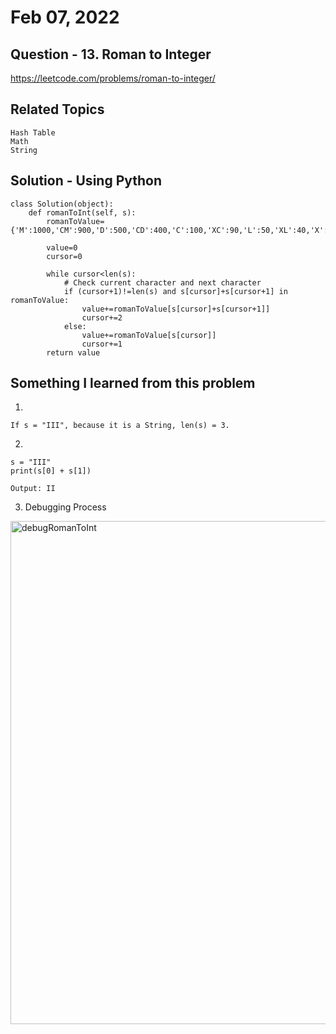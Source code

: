 # Feb 07, 2022
## Question - 13. Roman to Integer
https://leetcode.com/problems/roman-to-integer/

## Related Topics
    Hash Table
    Math
    String

## Solution - Using Python

```
class Solution(object):
    def romanToInt(self, s):
        romanToValue={'M':1000,'CM':900,'D':500,'CD':400,'C':100,'XC':90,'L':50,'XL':40,'X':10,'IX':9,'V':5,'IV':4,'I':1}

        value=0
        cursor=0

        while cursor<len(s):
            # Check current character and next character
            if (cursor+1)!=len(s) and s[cursor]+s[cursor+1] in romanToValue: 
                value+=romanToValue[s[cursor]+s[cursor+1]]
                cursor+=2
            else:
                value+=romanToValue[s[cursor]]
                cursor+=1
        return value
```

## Something I learned from this problem

1. 
```
If s = "III", because it is a String, len(s) = 3.
```

2. 
```
s = "III"
print(s[0] + s[1])

Output: II
```

3. Debugging Process

<img width="805" alt="debugRomanToInt" src="https://user-images.githubusercontent.com/59908525/152785058-33157851-fb71-4212-ad19-d3c123a41a3a.PNG">
